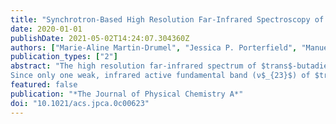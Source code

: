 ```yaml
---
title: "Synchrotron-Based High Resolution Far-Infrared Spectroscopy of trans-Butadiene"
date: 2020-01-01
publishDate: 2021-05-02T14:24:07.304360Z
authors: ["Marie-Aline Martin-Drumel", "Jessica P. Porterfield", "Manuel Goubet", "Pierre Asselin", "Robert Georges", "Pascale Soulard", "Matthew Nava", "P. Bryan Changala", "Brant Billinghurst", "Olivier Pirali", "Michael C. McCarthy", "Joshua H. Baraban"]
publication_types: ["2"]
abstract: "The high resolution far-infrared spectrum of $trans$-butadiene has been re-investigated by Fourier-transform spectroscopy at two synchrotron radiation facilities, SOLEIL and the Canadian Light Source, at temperatures ranging from 50 to 340 K. Beyond the well-studied bands, two new fundamental bands lying below 1100 cm$^{-1}$, ν$_{10}$ and ν$_{24}$, have been assigned using a combination of cross-correlation (ASAP software) and Loomis-Wood type (LWWa software) diagrams. While the ν$_{24}$ analysis was rather straightforward, ν$_{10}$ exhibits obvious signs of a strong perturbation, presumably owing to interaction with the dark ν$_9+$ ν$_{12}$ state. Effective rotational constants have been derived for both the $v_{10}=1$ and $v_{24}=1$ states. 
Since only one weak, infrared active fundamental band (ν$_{23}$) of $trans$-butadiene remains to be observed at high resolution in the far-infrared, searches for the elusive $gauche$ conformer can now be undertaken with considerably greater confidence in the dense ro-vibrational spectrum of the $trans$ form. "
featured: false
publication: "*The Journal of Physical Chemistry A*"
doi: "10.1021/acs.jpca.0c00623"
---
```


